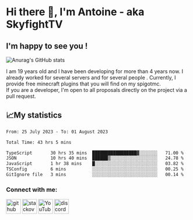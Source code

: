 # Hi there 👋, I'm Antoine - aka SkyfightTV
## I'm happy to see you !
![Anurag's GitHub stats](https://github-readme-stats.vercel.app/api?username=SKyfightTV&show_icons=true&theme=dark&count_private=true&)

I am 19 years old and I have been developing for more than 4 years now. I already worked for several servers and for several people . Currently, I provide free minecraft plugins that you will find on my spigotmc.<br>
If you are a developer, I'm open to all proposals directly on the project via a pull request.

## 📈My statistics
<!--START_SECTION:waka-->

```txt
From: 25 July 2023 - To: 01 August 2023

Total Time: 43 hrs 5 mins

TypeScript       30 hrs 35 mins  █████████████████▓░░░░░░░   71.00 %
JSON             10 hrs 40 mins  ██████▒░░░░░░░░░░░░░░░░░░   24.78 %
JavaScript       1 hr 38 mins    █░░░░░░░░░░░░░░░░░░░░░░░░   03.82 %
TSConfig         6 mins          ░░░░░░░░░░░░░░░░░░░░░░░░░   00.25 %
GitIgnore file   3 mins          ░░░░░░░░░░░░░░░░░░░░░░░░░   00.14 %
```

<!--END_SECTION:waka-->

### Connect with me:

[<img src='https://cdn.jsdelivr.net/npm/simple-icons@3.0.1/icons/github.svg' alt='github' height='40'>](https://github.com/SkyfightTV)  [<img src='https://cdn.jsdelivr.net/npm/simple-icons@3.0.1/icons/stackoverflow.svg' alt='stackoverflow' height='40'>](https://stackoverflow.com/users/16952856)  [<img src='https://cdn.jsdelivr.net/npm/simple-icons@3.0.1/icons/youtube.svg' alt='YouTube' height='40'>](https://www.youtube.com/channel/UCjzzQNjlBr-AZ5j1A8lMMKw)  [<img src='https://cdn.jsdelivr.net/npm/simple-icons@3.0.1/icons/discord.svg' alt='discord' height='40'>](https://discord.gg/u8yzVac)  
